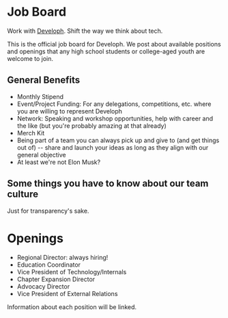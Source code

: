 # Job Board
Work with [Developh](http://developh.org). Shift the way we think about tech.

This is the official job board for Developh. We post about available positions and openings that any high school students or college-aged youth are welcome to join.

## General Benefits
* Monthly Stipend
* Event/Project Funding: For any delegations, competitions, etc. where you are willing to represent Developh
* Network: Speaking and workshop opportunities, help with career and the like (but you're probably amazing at that already)
* Merch Kit
* Being part of a team you can always pick up and give to (and get things out of) -- share and launch your ideas as long as they align with our general objective
* At least we're not Elon Musk?

## Some things you have to know about our team culture
Just for transparency's sake.

# Openings

* Regional Director: always hiring!
* Education Coordinator
* Vice President of Technology/Internals
* Chapter Expansion Director
* Advocacy Director
* Vice President of External Relations

Information about each position will be linked.
